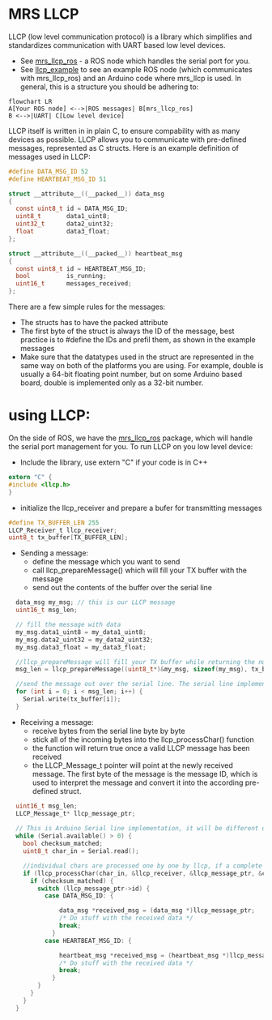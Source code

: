 # MRS LLCP

LLCP (low level communication protocol) is a library which simplifies and standardizes communication with UART based low level devices.
* See [mrs_llcp_ros](https://github.com/ctu-mrs/mrs_llcp_ros) - a ROS node which handles the serial port for you.
* See [llcp_example](https://github.com/ctu-mrs/llcp_example) to see an example ROS node (which communicates with mrs_llcp_ros) and an Arduino code where mrs_llcp is used.
In general, this is a structure you should be adhering to:

```mermaid
flowchart LR
A[Your ROS node] <-->|ROS messages| B[mrs_llcp_ros]
B <-->|UART| C[Low level device]
```

LLCP itself is written in in plain C, to ensure compability with as many devices as possible.
LLCP allows you to communicate with pre-defined messages, represented as C structs.
Here is an example definition of messages used in LLCP:

```c
#define DATA_MSG_ID 52
#define HEARTBEAT_MSG_ID 51

struct __attribute__((__packed__)) data_msg
{
  const uint8_t id = DATA_MSG_ID;
  uint8_t       data1_uint8;
  uint32_t      data2_uint32;
  float         data3_float;
};

struct __attribute__((__packed__)) heartbeat_msg
{
  const uint8_t id = HEARTBEAT_MSG_ID;
  bool          is_running;
  uint16_t      messages_received;
};
```

There are a few simple rules for the messages:
* The structs has to have the packed attribute
* The first byte of the struct is always the ID of the message, best practice is to #define the IDs and prefil them, as shown in the example messages
* Make sure that the datatypes used in the struct are represented in the same way on both of the platforms you are using. For example, double is usually a 64-bit floating point number, but on some Arduino based board, double is implemented only as a 32-bit number.

# using LLCP:
On the side of ROS, we have the [mrs_llcp_ros](https://github.com/ctu-mrs/mrs_llcp_ros) package, which will handle the serial port management for you.
To run LLCP on you low level device:

* Include the library, use extern "C" if your code is in C++
```c
extern "C" {
#include <llcp.h>
}
```

* initialize the llcp_receiver and prepare a bufer for transmitting messages

```c
#define TX_BUFFER_LEN 255
LLCP_Receiver_t llcp_receiver;
uint8_t tx_buffer[TX_BUFFER_LEN];
```

* Sending a message:
  * define the message which you want to send
  * call llcp_prepareMessage() which will fill your TX buffer with the message
  * send out the contents of the buffer over the serial line

```c
  data_msg my_msg; // this is our LLCP message
  uint16_t msg_len;

  // fill the message with data
  my_msg.data1_uint8 = my_data1_uint8;
  my_msg.data2_uint32 = my_data2_uint32;
  my_msg.data3_float = my_data3_float;

  //llcp_prepareMessage will fill your TX buffer while returning the number of bytes written
  msg_len = llcp_prepareMessage((uint8_t*)&my_msg, sizeof(my_msg), tx_buffer);

  //send the message out over the serial line. The serial line implementation is based on the platform you are using, the example shown here is from an Arduino
  for (int i = 0; i < msg_len; i++) {
    Serial.write(tx_buffer[i]);
  }
```

* Receiving a message:
  * receive bytes from the serial line byte by byte
  * stick all of the incoming bytes into the llcp_processChar() function
  * the function will return true once a valid LLCP message has been received
  * the LLCP_Message_t pointer will point at the newly received message. The first byte of the message is the message ID, which is used to interpret the message and convert it into the according pre-defined struct.
   
```c
  uint16_t msg_len;
  LLCP_Message_t* llcp_message_ptr;
  
  // This is Arduino Serial line implementation, it will be different on other platforms
  while (Serial.available() > 0) {
    bool checksum_matched;
    uint8_t char_in = Serial.read();

    //individual chars are processed one by one by llcp, if a complete message is received, llcp_processChar() returns true
    if (llcp_processChar(char_in, &llcp_receiver, &llcp_message_ptr, &checksum_matched)) {
      if (checksum_matched) {
        switch (llcp_message_ptr->id) {
          case DATA_MSG_ID: {

              data_msg *received_msg = (data_msg *)llcp_message_ptr;
              /* Do stuff with the received data */
              break;
            }
          case HEARTBEAT_MSG_ID: {

              heartbeat_msg *received_msg = (heartbeat_msg *)llcp_message_ptr;
              /* Do stuff with the received data */
              break;
            }
        }
      }
    }
  }
```
